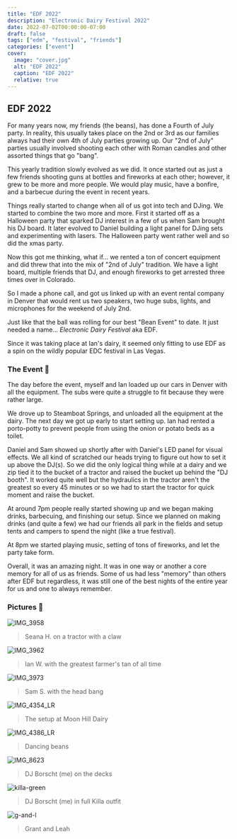 ```yaml
---
title: "EDF 2022"
description: "Electronic Dairy Festival 2022"
date: 2022-07-02T00:00:00-07:00
draft: false
tags: ["edm", "festival", "friends"]
categories: ["event"]
cover:
  image: "cover.jpg"
  alt: "EDF 2022"
  caption: "EDF 2022"
  relative: true
---
```


## EDF 2022

For many years now, my friends (the beans), has done a Fourth of July party. In reality, this usually takes place on the 2nd or 3rd as our families always had their own 4th of July parties growing up. Our "2nd of July" parties usually involved shooting each other with Roman candles and other assorted things that go "bang".

This yearly tradition slowly evolved as we did. It once started out as just a few friends shooting guns at bottles and fireworks at each other; however, it grew to be more and more people. We would play music, have a bonfire, and a barbecue during the event in recent years.

Things really started to change when all of us got into tech and DJing. We started to combine the two more and more. First it started off as a Halloween party that sparked DJ interest in a few of us when Sam brought his DJ board. It later evolved to Daniel building a light panel for DJing sets and experimenting with lasers. The Halloween party went rather well and so did the xmas party.

Now this got me thinking, what if... we rented a ton of concert equipment and did threw that into the mix of "2nd of July" tradition. We have a light board, multiple friends that DJ, and enough fireworks to get arrested three times over in Colorado.

So I made a phone call, and got us linked up with an event rental company in Denver that would rent us two speakers, two huge subs, lights, and microphones for the weekend of July 2nd.

Just like that the ball was rolling for our best "Bean Event" to date. It just needed a name... *Electronic Dairy Festival* aka EDF.

Since it was taking place at Ian's dairy, it seemed only fitting to use EDF as a spin on the wildly popular EDC festival in Las Vegas.

### The Event 🥳

The day before the event, myself and Ian loaded up our cars in Denver with all the equipment. The subs were quite a struggle to fit because they were rather large.

We drove up to Steamboat Springs, and unloaded all the equipment at the dairy. The next day we got up early to start setting up. Ian had rented a porto-potty to prevent people from using the onion or potato beds as a toilet.

Daniel and Sam showed up shortly after with Daniel's LED panel for visual effects. We all kind of scratched our heads trying to figure out how to set it up above the DJ(s). So we did the only logical thing while at a dairy and we zip tied it to the bucket of a tractor and raised the bucket up behind the "DJ booth". It worked quite well but the hydraulics in the tractor aren't the greatest so every 45 minutes or so we had to start the tractor for quick moment and raise the bucket.

At around 7pm people really started showing up and we began making drinks, barbecuing, and finishing our setup. Since we planned on making drinks (and quite a few) we had our friends all park in the fields and setup tents and campers to spend the night (like a true festival).

At 8pm we started playing music, setting of tons of fireworks, and let the party take form.

Overall, it was an amazing night. It was in one way or another a core memory for all of us as friends. Some of us had less "memory" than others after EDF but regardless, it was still one of the best nights of the entire year for us and one to always remember.

### Pictures 📸

![IMG_3958](IMG_3958.jpg)

> Seana H. on a tractor with a claw

![IMG_3962](IMG_3962.jpg)

> Ian W. with the greatest farmer's tan of all time

![IMG_3973](IMG_3973.jpg)

> Sam S. with the head bang

![IMG_4354_LR](IMG_4354_LR.jpg)

> The setup at Moon Hill Dairy

![IMG_4386_LR](IMG_4386_LR.jpg)

> Dancing beans

![IMG_8623](IMG_8623.jpg)

> DJ Borscht (me) on the decks

![killa-green](killa-green.jpg)

> DJ Borscht (me) in full Killa outfit

![g-and-l](g-and-l.jpg)

> Grant and Leah
